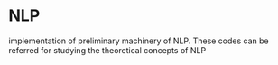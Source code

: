 # NLP
implementation of preliminary machinery of NLP. These codes can be referred for studying the theoretical concepts of NLP 
